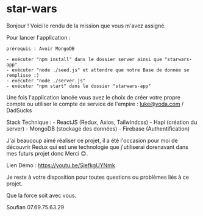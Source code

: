 ﻿# star-wars

Bonjour ! Voici le rendu de la mission que vous m'avez assigné.

Pour lancer l'application : 
    
    prérequis : Avoir MongoDB

    - exécuter "npm install" dans le dossier server ainsi que "starwars-app"
    - exécuter "node ./seed.js" et attendre que notre Base de donnée se remplisse :) 
    - exécuter "node ./server.js"
    - exécuter "npm start" dans le dossier "starwars-app"

Une fois l'application lancée vous avez le choix de créer votre propre compte ou utiliser le compte de service de l'empire : luke@yoda.com / DadSucks

Stack Technique :
    - ReactJS (Redux, Axios, Tailwindcss)
    - Hapi (création du server) 
    - MongoDB (stockage des données)
    - Firebase (Authentification)
    


J'ai beaucoup aimé réaliser ce projet, il a été l'occasion pour moi de découvrir Redux qui est une technologie que j'utiliserai dorenavant dans mes futurs projet donc Merci 😊.

Lien Démo : https://youtu.be/SjefkgUYNmk 

Je reste à votre disposition pour toutes questions ou problèmes liés à ce projet.

Que la force soit avec vous.

Soufian 
07.69.75.63.29

